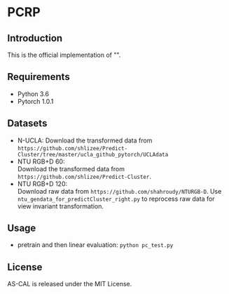 # PCRP

## Introduction
This is the official implementation of "". 
## Requirements
- Python 3.6
- Pytorch 1.0.1
## Datasets
- N-UCLA:
  Download the transformed data from `https://github.com/shlizee/Predict-Cluster/tree/master/ucla_github_pytorch/UCLAdata`
- NTU RGB+D 60:  
  Download the transformed data from `https://github.com/shlizee/Predict-Cluster`.
- NTU RGB+D 120:  
  Download raw data from `https://github.com/shahroudy/NTURGB-D`.
  Use `ntu_gendata_for_predictCluster_right.py` to reprocess raw data for view invariant transformation.

## Usage
- pretrain and then linear evaluation:  `python pc_test.py`


## License
AS-CAL is released under the MIT License.
